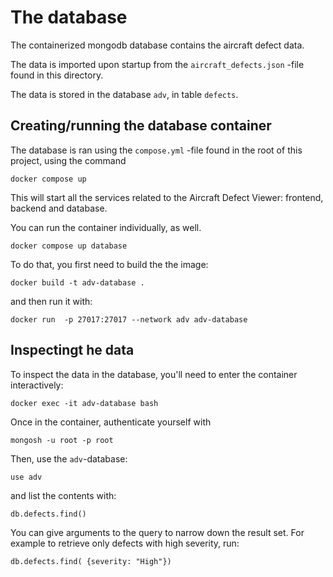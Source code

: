 # The database

The containerized mongodb database contains the aircraft defect data.

The data is imported upon startup from the `aircraft_defects.json` -file
found in this directory.

The data is stored in the database `adv`, in table `defects`.


## Creating/running the database container

The database is ran using the `compose.yml` -file found in the root of this project, using the command

```
docker compose up
```

This will start all the services related to the Aircraft Defect Viewer: frontend, backend and database.

You can run the container individually, as well.

```
docker compose up database
```

To do that, you first need to build the the image:

```
docker build -t adv-database .
```

and then run it with:

```
docker run  -p 27017:27017 --network adv adv-database
```


## Inspectingt he data
To inspect the data in the database, you'll need to enter the container interactively:

```
docker exec -it adv-database bash
```

Once in the container, authenticate yourself with 

```
mongosh -u root -p root
```

Then, use the `adv`-database:

```
use adv
```

and list the contents with:

```
db.defects.find()
```

You can give arguments to the query to narrow down the result set.
For example to retrieve only defects with high severity, run:
```
db.defects.find( {severity: "High"})

```
